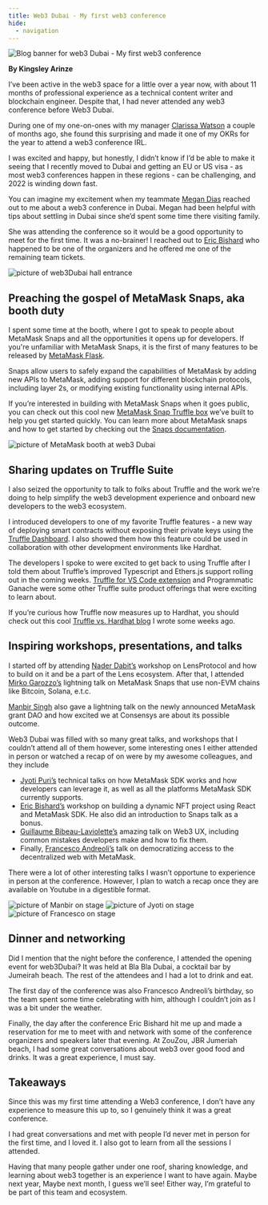 ```yaml
---
title: Web3 Dubai - My first web3 conference
hide:
  - navigation
---
```


![Blog banner for web3 Dubai - My first web3 conference](./header-web3-dubai.jpg)

**By Kingsley Arinze**

I’ve been active in the web3 space for a little over a year now, with about 11  months of professional experience as a technical content writer and blockchain engineer. Despite that, I had never attended any web3 conference before Web3 Dubai. 

During one of my one-on-ones with my manager [Clarissa Watson](https://twitter.com/bluestwind) a couple of months ago, she found this surprising and made it one of my OKRs for the year to attend a web3 conference IRL. 

I was excited and happy, but honestly, I didn’t know if I’d be able to make it seeing that I recently moved to Dubai and getting an EU or US visa - as most web3 conferences happen in these regions -  can be challenging, and 2022  is winding down fast.

You can imagine my excitement when my teammate [Megan Dias](https://twitter.com/mycomeg) reached out to me about a web3 conference in Dubai. Megan had been helpful with tips about settling in Dubai since she’d spent some time there visiting family. 

She was attending the conference so it would be a good opportunity to meet for the first time. It was a no-brainer! I reached out to [Eric Bishard](https://twitter.com/httpJunkie) who happened to be one of the organizers and he offered me one of the remaining team tickets.

![picture of web3Dubai hall entrance](./hall_entrance_50.jpeg)

## Preaching the gospel of MetaMask Snaps, aka booth duty

I spent some time at the booth, where I got to speak to people about MetaMask Snaps and all the opportunities it opens up for developers. If you're unfamiliar with MetaMask Snaps, it is the first of many features to be released by [MetaMask Flask](https://metamask.io/flask). 

Snaps allow users to safely expand the capabilities of MetaMask by adding new APIs to MetaMask, adding support for different blockchain protocols, including layer 2s, or modifying existing functionality using internal APIs.

If you’re interested in building with MetaMask Snaps when it goes public, you can check out this cool new [MetaMask Snap Truffle box](https://trufflesuite.com/boxes/metamask-snap-box) we’ve built to help you get started quickly. You can learn more about MetaMask snaps and how to get started by checking out the [Snaps documentation](https://docs.metamask.io/guide/snaps.html#what-is-snaps).

![picture of MetaMask booth at web3 Dubai](./MM_Booth_50.jpeg)

## Sharing updates on Truffle Suite

I also seized the opportunity to talk to folks about Truffle and the work we’re doing to help simplify the web3 development experience and onboard new developers to the web3 ecosystem.

I introduced developers to one of my favorite Truffle features - a new way of deploying smart contracts without exposing their private keys using the [Truffle Dashboard](https://trufflesuite.com/blog/introducing-truffle-dashboard). I also showed them how this feature could be used in collaboration with other development environments like Hardhat.

The developers I spoke to were excited to get back to using Truffle after I told them about Truffle’s improved Typescript and Ethers.js support rolling out in the coming weeks.
[Truffle for VS Code extension](https://marketplace.visualstudio.com/items?itemName=trufflesuite-csi.truffle-vscode) and Programmatic Ganache were some other Truffle suite product offerings that were exciting to learn about. 

If you’re curious how Truffle now measures up to Hardhat, you should check out this cool [Truffle vs. Hardhat blog](https://trufflesuite.com/blog/truffle-vs-hardhat-breaking-down-the-difference-between-ethereums-top-development-environments) I wrote some weeks ago.

## Inspiring workshops, presentations, and talks

I started off by attending [Nader Dabit’s](https://twitter.com/dabit3) workshop on LensProtocol and how to build on it and be a part of the Lens ecosystem. After that, I attended [Mirko Garozzo’s](https://twitter.com/mirkogarozzo)  lightning talk on MetaMask Snaps that use non-EVM chains like Bitcoin, Solana, e.t.c.

[Manbir Singh](https://twitter.com/manbirmarwah) also gave a lightning talk on the newly announced MetaMask grant DAO and how excited we at Consensys are about its possible outcome.

Web3 Dubai was filled with so many great talks, and workshops that I couldn’t attend all of them however, some interesting ones I either attended in person or watched a recap of on were by my awesome colleagues, and they include

- [Jyoti Puri’s](https://twitter.com/jyopur?lang=en) technical talks on how MetaMask SDK works and how developers can leverage it, as well as all the platforms MetaMask SDK currently supports.
- [Eric Bishard’s](https://twitter.com/httpJunkie) workshop on building a dynamic NFT project using React and MetaMask SDK. He also did an introduction to Snaps talk as a bonus.
- [Guillaume Bibeau-Laviolette’s](https://twitter.com/GuiBibeau) amazing talk on Web3 UX, including common mistakes developers make and how to fix them.
- Finally, [Francesco Andreoli’s](https://twitter.com/francescoswiss) talk on democratizing access to the decentralized web with MetaMask.

There were a lot of other interesting talks I wasn’t opportune to experience in person at the conference. However, I plan to watch a recap once they are available on Youtube in a digestible format.

![picture of Manbir on stage](./Manbir_50.jpeg)
![picture of Jyoti on stage](./jyoti_50.jpeg)
![picture of Francesco on stage](./francesco_1_50.jpeg)

## Dinner and networking

Did I mention that the night before the conference, I attended the opening event for web3Dubai? It was held at Bla Bla Dubai, a cocktail bar by Jumeirah beach. The rest of the attendees and I had a lot to drink and eat.

The first day of the conference was also Francesco Andreoli’s birthday, so the team spent some time celebrating with him, although I couldn’t join as I was a bit under the weather.

Finally, the day after the conference Eric Bishard hit me up and made a reservation for me to meet with and network with some of the conference organizers and speakers later that evening. At ZouZou, JBR Jumeriah beach, I had some great conversations about web3 over good food and drinks. It was a great experience, I must say.

## Takeaways

Since this was my first time attending a Web3 conference, I don’t have any experience to measure this up to, so I genuinely think it was a great conference.

I had great conversations and met with people I’d never met in person for the first time, and I loved it. I also got to learn from all the sessions I attended. 

Having that many people gather under one roof, sharing knowledge, and learning about web3 together is an experience I want to have again. Maybe next year, Maybe next month, I guess we’ll see! Either way, I’m grateful to be part of this team and ecosystem.

